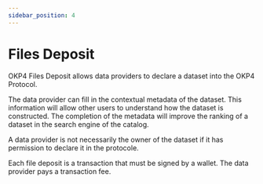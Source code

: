 ```yaml
---
sidebar_position: 4
---
```


# Files Deposit

OKP4 Files Deposit allows data providers to declare a dataset into the OKP4 Protocol.  

The data provider can fill in the contextual metadata of the dataset. This information will allow other users to understand how the dataset is constructed. The completion of the metadata will improve the ranking of a dataset in the search engine of the catalog. 

A data provider is not necessarily the owner of the dataset if it has permission to declare it in the protocole. 

Each file deposit is a transaction that must be signed by a wallet. The data provider pays a transaction fee. 
